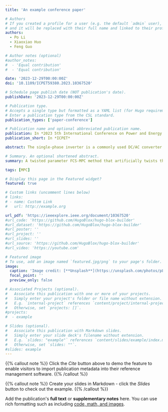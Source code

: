```yaml
---
title: 'An example conference paper'

# Authors
# If you created a profile for a user (e.g. the default `admin` user), write the username (folder name) here
# and it will be replaced with their full name and linked to their profile.
authors:
  - Po Li
  - Xiaoxiao Huo
  - Feng Guo

# Author notes (optional)
#author_notes:
#  - 'Equal contribution'
#  - 'Equal contribution'

date: '2023-12-29T00:00:00Z'
doi: '10.1109/ICPET59380.2023.10367520'

# Schedule page publish date (NOT publication's date).
publishDate: '2023-12-29T00:00:00Z'

# Publication type.
# Accepts a single type but formatted as a YAML list (for Hugo requirements).
# Enter a publication type from the CSL standard.
publication_types: ['paper-conference']

# Publication name and optional abbreviated publication name.
publication: In *2023 5th International Conference on Power and Energy Technology*
publication_short: In *ICPET*

abstract: The single-phase inverter is a commonly used DC/AC converter in the industrial field. Due to its fast dynamic performance and the ability to handle multiple constraints, Finite Control Set-Model Predictive Control (FCS-MPC) is capable of effectively tracking the current of single-phase inverters. However, the implementation of FCS-MPC is characterized by high computational demand, time delay, and a requirement for high model accuracy. In order to address these challenges, this study proposes a twisted parameter FCS-MPC method that artificially twists the model parameters. This method aims to reduce Total Harmonic Distortion (THD) as compared to the one-step delay compensation FCS-MPC. By ensuring accurate tracking of the single-phase inverter, this method can effectively save computational time. The study utilizes simulations to uncover the impact of model parameters on the THD of the grid current. It is discovered that reducing the control parameters of inductance can lead to a reduction in THD of the current. The simulation results demonstrate that, within a certain range, reducing the control parameters of inductance can effectively enhance the quality of the grid current without an increase in the number of switch operations. Furthermore, this method outperforms the delay compensation method by offering a lower computational burden, smaller prediction error, and lower switch loss.

# Summary. An optional shortened abstract.
summary: A twisted parameter FCS-MPC method that artificially twists the model parameters.

tags: [MPC]

# Display this page in the Featured widget?
featured: true

# Custom links (uncomment lines below)
# links:
# - name: Custom Link
#   url: http://example.org

url_pdf: 'https://ieeexplore.ieee.org/document/10367520'
#url_code: 'https://github.com/HugoBlox/hugo-blox-builder'
#url_dataset: 'https://github.com/HugoBlox/hugo-blox-builder'
#url_poster: ''
#url_project: ''
#url_slides: ''
#url_source: 'https://github.com/HugoBlox/hugo-blox-builder'
#url_video: 'https://youtube.com'

# Featured image
# To use, add an image named `featured.jpg/png` to your page's folder.
image:
  caption: 'Image credit: [**Unsplash**](https://unsplash.com/photos/pLCdAaMFLTE)'
  focal_point: ''
  preview_only: false

# Associated Projects (optional).
#   Associate this publication with one or more of your projects.
#   Simply enter your project's folder or file name without extension.
#   E.g. `internal-project` references `content/project/internal-project/index.md`.
#   Otherwise, set `projects: []`.
#projects:
#  - example

# Slides (optional).
#   Associate this publication with Markdown slides.
#   Simply enter your slide deck's filename without extension.
#   E.g. `slides: "example"` references `content/slides/example/index.md`.
#   Otherwise, set `slides: ""`.
#slides: example
---
```


{{% callout note %}}
Click the _Cite_ button above to demo the feature to enable visitors to import publication metadata into their reference management software.
{{% /callout %}}

{{% callout note %}}
Create your slides in Markdown - click the _Slides_ button to check out the example.
{{% /callout %}}

Add the publication's **full text** or **supplementary notes** here. You can use rich formatting such as including [code, math, and images](https://docs.hugoblox.com/content/writing-markdown-latex/).
